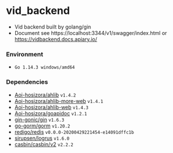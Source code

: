 # vid_backend

+ Vid backend built by golang/gin
+ Document see https://localhost:3344/v1/swagger/index.html or https://vidbackend.docs.apiary.io/

### Environment

+ `Go 1.14.3 windows/amd64`

### Dependencies

+ [Aoi-hosizora/ahlib](https://github.com/Aoi-hosizora/ahlib) `v1.4.2`
+ [Aoi-hosizora/ahlib-more-web](https://github.com/Aoi-hosizora/ahlib-more-web) `v1.4.1`
+ [Aoi-hosizora/ahlib-web](https://github.com/Aoi-hosizora/ahlib-web) `v1.4.3`
+ [Aoi-hosizora/goapidoc](https://github.com/Aoi-hosizora/goapidoc) `v1.2.1`
+ [gin-gonic/gin](https://github.com/gin-gonic/gin) `v1.6.3`
+ [go-gorm/gorm](https://github.com/go-gorm/gorm) `v1.20.2`
+ [redigo/redis](https://github.com/redigo/redis) `v0.0.0-20200429221454-e14091dffc1b`
+ [sirupsen/logrus](https://github.com/sirupsen/logrus) `v1.6.0`
+ [casbin/casbin/v2](https://github.com/casbin/casbin/v2) `v2.2.2`
